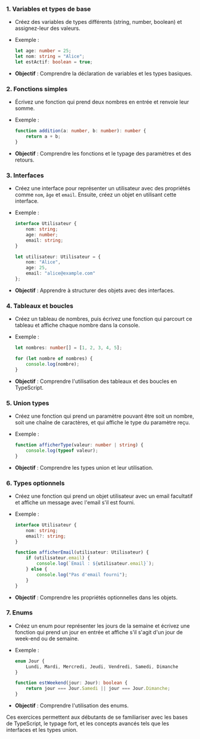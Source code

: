 ### 1. **Variables et types de base**
   - Créez des variables de types différents (string, number, boolean) et assignez-leur des valeurs.
   - Exemple :
     ```typescript
     let age: number = 25;
     let nom: string = "Alice";
     let estActif: boolean = true;
     ```

   - **Objectif** : Comprendre la déclaration de variables et les types basiques.

### 2. **Fonctions simples**
   - Écrivez une fonction qui prend deux nombres en entrée et renvoie leur somme.
   - Exemple :
     ```typescript
     function addition(a: number, b: number): number {
         return a + b;
     }
     ```

   - **Objectif** : Comprendre les fonctions et le typage des paramètres et des retours.

### 3. **Interfaces**
   - Créez une interface pour représenter un utilisateur avec des propriétés comme `nom`, `âge` et `email`. Ensuite, créez un objet en utilisant cette interface.
   - Exemple :
     ```typescript
     interface Utilisateur {
         nom: string;
         age: number;
         email: string;
     }

     let utilisateur: Utilisateur = {
         nom: "Alice",
         age: 25,
         email: "alice@example.com"
     };
     ```

   - **Objectif** : Apprendre à structurer des objets avec des interfaces.

### 4. **Tableaux et boucles**
   - Créez un tableau de nombres, puis écrivez une fonction qui parcourt ce tableau et affiche chaque nombre dans la console.
   - Exemple :
     ```typescript
     let nombres: number[] = [1, 2, 3, 4, 5];

     for (let nombre of nombres) {
         console.log(nombre);
     }
     ```

   - **Objectif** : Comprendre l'utilisation des tableaux et des boucles en TypeScript.

### 5. **Union types**
   - Créez une fonction qui prend un paramètre pouvant être soit un nombre, soit une chaîne de caractères, et qui affiche le type du paramètre reçu.
   - Exemple :
     ```typescript
     function afficherType(valeur: number | string) {
         console.log(typeof valeur);
     }
     ```

   - **Objectif** : Comprendre les types union et leur utilisation.

### 6. **Types optionnels**
   - Créez une fonction qui prend un objet utilisateur avec un email facultatif et affiche un message avec l'email s'il est fourni.
   - Exemple :
     ```typescript
     interface Utilisateur {
         nom: string;
         email?: string;
     }

     function afficherEmail(utilisateur: Utilisateur) {
         if (utilisateur.email) {
             console.log(`Email : ${utilisateur.email}`);
         } else {
             console.log("Pas d'email fourni");
         }
     }
     ```

   - **Objectif** : Comprendre les propriétés optionnelles dans les objets.

### 7. **Enums**
   - Créez un enum pour représenter les jours de la semaine et écrivez une fonction qui prend un jour en entrée et affiche s'il s'agit d'un jour de week-end ou de semaine.
   - Exemple :
     ```typescript
     enum Jour {
         Lundi, Mardi, Mercredi, Jeudi, Vendredi, Samedi, Dimanche
     }

     function estWeekend(jour: Jour): boolean {
         return jour === Jour.Samedi || jour === Jour.Dimanche;
     }
     ```

   - **Objectif** : Comprendre l'utilisation des enums.

Ces exercices permettent aux débutants de se familiariser avec les bases de TypeScript, le typage fort, et les concepts avancés tels que les interfaces et les types union.